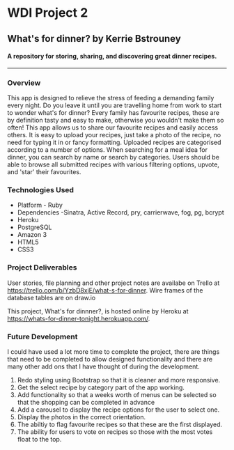 # WDI Project 2
## What's for dinner? by Kerrie Bstrouney

#### A repository for storing, sharing, and discovering great dinner recipes.
---

### Overview
This app is designed to relieve the stress of feeding a demanding family every night.
Do you leave it until you are travelling home from work to start to wonder what's for dinner?
Every family has favourite recipes, these are by definition tasty and easy to make, otherwise you wouldn't make them so often! This app allows us to share our favourite recipes and easily access others. It is easy to upload your recipes, just take a photo of the recipe, no need for typing it in or fancy formatting. Uploaded recipes are categorised according to a number of options.
When searching for a meal idea for dinner, you can search by name or search by categories.
Users should be able to browse all submitted recipes with various filtering options, upvote, and 'star' their favourites.

### Technologies Used
* Platform - Ruby
* Dependencies -Sinatra, Active Record, pry, carrierwave, fog, pg, bcrypt
* Heroku
* PostgreSQL
* Amazon 3
* HTML5
* CSS3

### Project Deliverables

User stories, file planning and other project notes are availabe on Trello at https://trello.com/b/YzbD8xjE/what-s-for-dinner. Wire frames of the database tables are on draw.io

This project, What's for dinnner?, is hosted online by Heroku at https://whats-for-dinner-tonight.herokuapp.com/.


### Future Development

I could have used a  lot more time to complete the project, there are things that need to be completed to allow designed functionality and there are many other add ons that I have thought of during the development.

1. Redo styling using Bootstrap so that it is cleaner and more responsive.
2. Get the select recipe by category part of the app working.
3. Add functionality so that a weeks worth of menus can be selected so that the shopping can be completed in advance
4. Add a carousel to display the recipe  options for the user to select one.
5. Display the photos in the correct orientation.
6. The abiltiy to flag favourite recipes so that these are the first displayed.
7. The ability for users to vote on recipes so those with the most votes float to the top.
